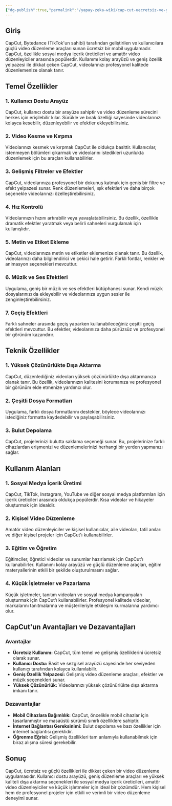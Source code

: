 ```yaml
---
{"dg-publish":true,"permalink":"/yapay-zeka-wiki/cap-cut-uecretsiz-ve-gueclue-video-duezenleme-uygulamasi/"}
---
```


## Giriş
CapCut, Bytedance (TikTok'un sahibi) tarafından geliştirilen ve kullanıcılara güçlü video düzenleme araçları sunan ücretsiz bir mobil uygulamadır. CapCut, özellikle sosyal medya içerik üreticileri ve amatör video düzenleyiciler arasında popülerdir. Kullanımı kolay arayüzü ve geniş özellik yelpazesi ile dikkat çeken CapCut, videolarınızı profesyonel kalitede düzenlemenize olanak tanır.

## Temel Özellikler

### 1. Kullanıcı Dostu Arayüz
CapCut, kullanıcı dostu bir arayüze sahiptir ve video düzenleme sürecini herkes için erişilebilir kılar. Sürükle ve bırak özelliği sayesinde videolarınızı kolayca kesebilir, düzenleyebilir ve efektler ekleyebilirsiniz.

### 2. Video Kesme ve Kırpma
Videolarınızı kesmek ve kırpmak CapCut ile oldukça basittir. Kullanıcılar, istenmeyen bölümleri çıkarmak ve videolarını istedikleri uzunlukta düzenlemek için bu araçları kullanabilirler.

### 3. Gelişmiş Filtreler ve Efektler
CapCut, videolarınıza profesyonel bir dokunuş katmak için geniş bir filtre ve efekt yelpazesi sunar. Renk düzenlemeleri, ışık efektleri ve daha birçok seçenekle videolarınızı özelleştirebilirsiniz.

### 4. Hız Kontrolü
Videolarınızın hızını artırabilir veya yavaşlatabilirsiniz. Bu özellik, özellikle dramatik efektler yaratmak veya belirli sahneleri vurgulamak için kullanışlıdır.

### 5. Metin ve Etiket Ekleme
CapCut, videolarınıza metin ve etiketler eklemenize olanak tanır. Bu özellik, videolarınızı daha bilgilendirici ve çekici hale getirir. Farklı fontlar, renkler ve animasyon seçenekleri mevcuttur.

### 6. Müzik ve Ses Efektleri
Uygulama, geniş bir müzik ve ses efektleri kütüphanesi sunar. Kendi müzik dosyalarınızı da ekleyebilir ve videolarınıza uygun sesler ile zenginleştirebilirsiniz.

### 7. Geçiş Efektleri
Farklı sahneler arasında geçiş yaparken kullanabileceğiniz çeşitli geçiş efektleri mevcuttur. Bu efektler, videolarınıza daha pürüzsüz ve profesyonel bir görünüm kazandırır.

## Teknik Özellikler

### 1. Yüksek Çözünürlükte Dışa Aktarma
CapCut, düzenlediğiniz videoları yüksek çözünürlükte dışa aktarmanıza olanak tanır. Bu özellik, videolarınızın kalitesini korumanıza ve profesyonel bir görünüm elde etmenize yardımcı olur.

### 2. Çeşitli Dosya Formatları
Uygulama, farklı dosya formatlarını destekler, böylece videolarınızı istediğiniz formatta kaydedebilir ve paylaşabilirsiniz.

### 3. Bulut Depolama
CapCut, projelerinizi bulutta saklama seçeneği sunar. Bu, projelerinize farklı cihazlardan erişmenizi ve düzenlemelerinizi herhangi bir yerden yapmanızı sağlar.

## Kullanım Alanları

### 1. Sosyal Medya İçerik Üretimi
CapCut, TikTok, Instagram, YouTube ve diğer sosyal medya platformları için içerik üreticileri arasında oldukça popülerdir. Kısa videolar ve hikayeler oluşturmak için idealdir.

### 2. Kişisel Video Düzenleme
Amatör video düzenleyiciler ve kişisel kullanıcılar, aile videoları, tatil anıları ve diğer kişisel projeler için CapCut'ı kullanabilirler.

### 3. Eğitim ve Öğretim
Eğitimciler, öğretici videolar ve sunumlar hazırlamak için CapCut'ı kullanabilirler. Kullanımı kolay arayüzü ve güçlü düzenleme araçları, eğitim materyallerinin etkili bir şekilde oluşturulmasını sağlar.

### 4. Küçük İşletmeler ve Pazarlama
Küçük işletmeler, tanıtım videoları ve sosyal medya kampanyaları oluşturmak için CapCut'ı kullanabilirler. Profesyonel kalitede videolar, markalarını tanıtmalarına ve müşterileriyle etkileşim kurmalarına yardımcı olur.

## CapCut'un Avantajları ve Dezavantajları

### Avantajlar
- **Ücretsiz Kullanım:** CapCut, tüm temel ve gelişmiş özelliklerini ücretsiz olarak sunar.
- **Kullanıcı Dostu:** Basit ve sezgisel arayüzü sayesinde her seviyeden kullanıcı tarafından kolayca kullanılabilir.
- **Geniş Özellik Yelpazesi:** Gelişmiş video düzenleme araçları, efektler ve müzik seçenekleri sunar.
- **Yüksek Çözünürlük:** Videolarınızı yüksek çözünürlükte dışa aktarma imkanı tanır.

### Dezavantajlar
- **Mobil Cihazlara Bağımlılık:** CapCut, öncelikle mobil cihazlar için tasarlanmıştır ve masaüstü sürümü sınırlı özelliklere sahiptir.
- **İnternet Bağlantısı Gereksinimi:** Bulut depolama ve bazı özellikler için internet bağlantısı gereklidir.
- **Öğrenme Eğrisi:** Gelişmiş özellikleri tam anlamıyla kullanabilmek için biraz alışma süresi gerekebilir.

## Sonuç
CapCut, ücretsiz ve güçlü özellikleri ile dikkat çeken bir video düzenleme uygulamasıdır. Kullanıcı dostu arayüzü, geniş düzenleme araçları ve yüksek kaliteli dışa aktarma seçenekleri ile sosyal medya içerik üreticileri, amatör video düzenleyiciler ve küçük işletmeler için ideal bir çözümdür. Hem kişisel hem de profesyonel projeler için etkili ve verimli bir video düzenleme deneyimi sunar.